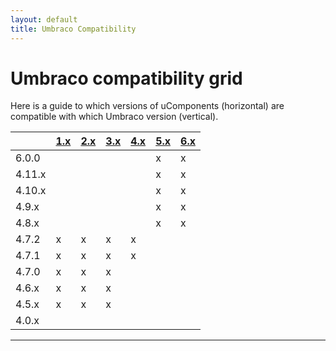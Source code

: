 ```yaml
---
layout: default
title: Umbraco Compatibility
---
```


# Umbraco compatibility grid
Here is a guide to which versions of uComponents (horizontal) are compatible with which Umbraco version (vertical).

|        | [1.x] | [2.x] | [3.x] | [4.x] | [5.x] | [6.x] |
|--------|-------|-------|-------|-------|-------|-------|
| 6.0.0  |       |       |       |       |   x   |   x   |
| 4.11.x |       |       |       |       |   x   |   x   |
| 4.10.x |       |       |       |       |   x   |   x   |
| 4.9.x  |       |       |       |       |   x   |   x   |
| 4.8.x  |       |       |       |       |   x   |   x   |
| 4.7.2  |   x   |   x   |   x   |   x   |       |       |
| 4.7.1  |   x   |   x   |   x   |   x   |       |       |
| 4.7.0  |   x   |   x   |   x   |       |       |       |
| 4.6.x  |   x   |   x   |   x   |       |       |       |
| 4.5.x  |   x   |   x   |   x   |       |       |       |
| 4.0.x  |       |       |       |       |       |       |

[1.x]: http://ucomponents.codeplex.com/releases/view/52271
[2.x]: http://ucomponents.codeplex.com/releases/view/62685
[3.x]: http://ucomponents.codeplex.com/releases/view/90019
[4.x]: http://ucomponents.codeplex.com/releases/view/93259
[5.x]: http://ucomponents.codeplex.com/releases/view/97716
[6.x]: http://ucomponents.codeplex.com/releases/view/97718

---
